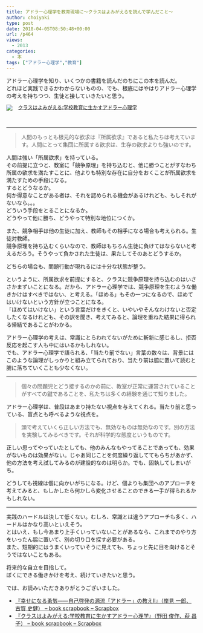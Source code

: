 ```yaml
---
title: アドラー心理学を教育現場に〜クラスはよみがえるを読んで学んだこと〜
author: choiyaki
type: post
date: 2018-04-05T08:50:48+00:00
url: /p464
views:
  - 2013
categories:
  - 本
tags: ["アドラー心理学","教育"]
---
```

アドラー心理学を知り、いくつかの書籍を読んだのちにこの本を読んだ。  
どれほど実践できるかわからないものの、でも、根底にはやはりアドラー心理学の考えを持ちつつ、生徒と接していきたいと思う。

<div class="booklink-box" style="text-align:left;padding-bottom:20px;font-size:small;/zoom: 1;overflow: hidden;">
  <div class="booklink-image" style="float:left;margin:0 15px 10px 0;">
    <a href="http://www.amazon.co.jp/exec/obidos/asin/4422111272/choiyaki81-22/" target="_blank" ><img src="https://i2.wp.com/images-fe.ssl-images-amazon.com/images/I/51bveTfn1VL._SL160_.jpg?w=660&#038;ssl=1" style="border: none;" data-recalc-dims="1" /></a>
  </div>
  
  <div class="booklink-info" style="line-height:120%;/zoom: 1;overflow: hidden;">
    <div class="booklink-name" style="margin-bottom:10px;line-height:120%">
      <a href="http://www.amazon.co.jp/exec/obidos/asin/4422111272/choiyaki81-22/" target="_blank" >クラスはよみがえる:学校教育に生かすアドラー心理学</a>
    </div>
  </div>
</div>

* * *

> 人間のもっとも根元的な欲求は『所属欲求』であると私たちは考えています。人間にとって集団に所属する欲求は、生存の欲求よりも強いのです。 

人間は強い「所属欲求」を持っている。  
その前提に立つと、教室に「競争原理」を持ち込むと、他に勝つことがすなわち所属の欲求を満たすことに、他よりも特別な存在に自分をおくことが所属欲求を満たすための手段になる。  
するとどうなるか。  
何か得意なことがある者は、それを認められる機会があるけれども、もしそれがないなら。。。  
どういう手段をとることになるか。  
どうやって他に勝ち、どうやって特別な地位につくか。

また、競争相手は他の生徒に加え、教師もその相手になる場合も考えられる。生徒対教師。  
競争原理を持ち込むくらいなので、教師はもちろん生徒に負けてはならないと考えるだろう。そうやって負かされた生徒は、果たしてそのあとどうするか。

どちらの場合も、問題行動が現れるには十分な状態が整う。

というように、所属欲求を前提にすると、クラスに競争原理を持ち込むのはいささかまずいことになる。だから、アドラー心理学では、競争原理を生むような働きかけはすべきではない、と考える。「ほめる」もその一つになるので、ほめてはいけないという方針が立つことになる。  
「ほめてはいけない」という言葉だけをきくと、いやいやそんなわけないと否定したくなるけれども、その訳を聞き、考えてみると、論理を重ねた結果に得られる帰結であることがわかる。

アドラー心理学の考えは、常識にとらわれてないがために斬新に感じるし、拒否反応を起こす人も中にはいるかもしれない。  
でも、アドラー心理学で語られる、「当たり前でない」言葉の数々は、背景にはこのような論理がしっかりと組み立てられており、当たり前は脇に置いて読むと腑に落ちていくことも少なくない。

* * *

> 個々の問題児とどう接するのかの前に、教室が正常に運営されていることがすべての鍵であることを、私たちは多くの経験を通じて知りました。 

アドラー心理学は、普段はあまり持たない視点を与えてくれる。当たり前と思っている、盲点とも呼べるような視点を。

> 頭で考えていくら正しい方法でも、無効なものは無効なのです。別の方法を実験してみるべきです。それが科学的な態度というものです。 

正しい思ってやっていたとしても、他のみんなもやってることであっても、効果がないものは効果がない。じゃあ同じことを何度繰り返しててもらちがあかず、他の方法を考え試してみるのが建設的なのは明らか。でも、固執してしまいがち。

どうしても視線は個に向かいがちになる。けど、個よりも集団へのアプローチを考えてみると、もしかしたら何かしら変化させることのできる一手が得られるかもしれない。

* * *

実践のハードルは決して低くない。むしろ、常識とは違うアプローチも多く、ハードルはかなり高いといえそう。  
とはいえ、もし今あまり上手くいっていないことがあるなら、これまでのやり方をいったん脇に置いて、別の切り口を探す必要がある。  
また、短期的にはうまくいっていそうに見えても、ちょっと先に目を向けるとそうではないこともある。

将来的な自立を目指して。  
ぼくにできる働きかけを考え、続けていきたいと思う。

では、お読みいただきありがとうございました。

  * [『幸せになる勇気――自己啓発の源流「アドラー」の教えII』（岸見 一郎、古賀 史健） &#8211; book scrapbook &#8211; Scrapbox][1]
  * [『クラスはよみがえる:学校教育に生かすアドラー心理学』（野田 俊作、萩 昌子） &#8211; book scrapbook &#8211; Scrapbox][2]

 [1]: https://scrapbox.io/choiyaki-hondana/%E3%80%8E%E5%B9%B8%E3%81%9B%E3%81%AB%E3%81%AA%E3%82%8B%E5%8B%87%E6%B0%97%E2%80%95%E2%80%95%E8%87%AA%E5%B7%B1%E5%95%93%E7%99%BA%E3%81%AE%E6%BA%90%E6%B5%81%E3%80%8C%E3%82%A2%E3%83%89%E3%83%A9%E3%83%BC%E3%80%8D%E3%81%AE%E6%95%99%E3%81%88II%E3%80%8F%EF%BC%88%E5%B2%B8%E8%A6%8B_%E4%B8%80%E9%83%8E%E3%80%81%E5%8F%A4%E8%B3%80_%E5%8F%B2%E5%81%A5%EF%BC%89
 [2]: https://scrapbox.io/choiyaki-hondana/%E3%80%8E%E3%82%AF%E3%83%A9%E3%82%B9%E3%81%AF%E3%82%88%E3%81%BF%E3%81%8C%E3%81%88%E3%82%8B:%E5%AD%A6%E6%A0%A1%E6%95%99%E8%82%B2%E3%81%AB%E7%94%9F%E3%81%8B%E3%81%99%E3%82%A2%E3%83%89%E3%83%A9%E3%83%BC%E5%BF%83%E7%90%86%E5%AD%A6%E3%80%8F%EF%BC%88%E9%87%8E%E7%94%B0_%E4%BF%8A%E4%BD%9C%E3%80%81%E8%90%A9_%E6%98%8C%E5%AD%90%EF%BC%89